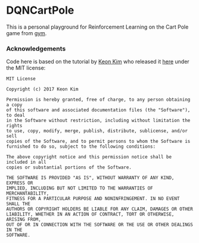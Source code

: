 # DQNCartPole

This is a personal playground for Reinforcement Learning on the Cart Pole game from [gym](https://gym.openai.com/).


### Acknowledgements

Code here is based on the tutorial by [Keon Kim](https://keon.io/deep-q-learning/) who released it [here](https://github.com/keon/deep-q-learning) under the MIT license:

```
MIT License

Copyright (c) 2017 Keon Kim

Permission is hereby granted, free of charge, to any person obtaining a copy
of this software and associated documentation files (the "Software"), to deal
in the Software without restriction, including without limitation the rights
to use, copy, modify, merge, publish, distribute, sublicense, and/or sell
copies of the Software, and to permit persons to whom the Software is
furnished to do so, subject to the following conditions:

The above copyright notice and this permission notice shall be included in all
copies or substantial portions of the Software.

THE SOFTWARE IS PROVIDED "AS IS", WITHOUT WARRANTY OF ANY KIND, EXPRESS OR
IMPLIED, INCLUDING BUT NOT LIMITED TO THE WARRANTIES OF MERCHANTABILITY,
FITNESS FOR A PARTICULAR PURPOSE AND NONINFRINGEMENT. IN NO EVENT SHALL THE
AUTHORS OR COPYRIGHT HOLDERS BE LIABLE FOR ANY CLAIM, DAMAGES OR OTHER
LIABILITY, WHETHER IN AN ACTION OF CONTRACT, TORT OR OTHERWISE, ARISING FROM,
OUT OF OR IN CONNECTION WITH THE SOFTWARE OR THE USE OR OTHER DEALINGS IN THE
SOFTWARE.
```

